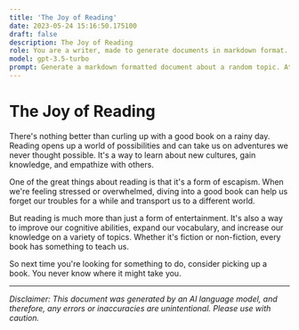 ```yaml
---
title: 'The Joy of Reading'
date: 2023-05-24 15:16:50.175100
draft: false
description: The Joy of Reading
role: You are a writer, made to generate documents in markdown format. It is very important that all of the documents you generate are in valid markdown format.
model: gpt-3.5-turbo
prompt: Generate a markdown formatted document about a random topic. At the bottom, include a disclaimer explaining that the document was generated by you. The first line of the document should be the title. Make sure that the entire document is in proper markdown format, using a mix of various tags to make the document visually appealing.
---
```


# The Joy of Reading

There's nothing better than curling up with a good book on a rainy day. Reading opens up a world of possibilities and can take us on adventures we never thought possible. It's a way to learn about new cultures, gain knowledge, and empathize with others.

One of the great things about reading is that it's a form of escapism. When we're feeling stressed or overwhelmed, diving into a good book can help us forget our troubles for a while and transport us to a different world.

But reading is much more than just a form of entertainment. It's also a way to improve our cognitive abilities, expand our vocabulary, and increase our knowledge on a variety of topics. Whether it's fiction or non-fiction, every book has something to teach us.

So next time you're looking for something to do, consider picking up a book. You never know where it might take you.

***

*Disclaimer: This document was generated by an AI language model, and therefore, any errors or inaccuracies are unintentional. Please use with caution.*